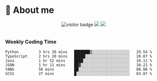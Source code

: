 <!-- ![](https://youpai.roccoshi.top/img/20200804214216.png) -->

# 🧐 About me
 
<p align="center">
<img src="https://visitor-badge.laobi.icu/badge?page_id=Lincest.Lincest&title=hits" alt="visitor badge"/>
<a href="mailto:imroccoshi@gmail.com"><img src="https://img.shields.io/badge/gmail-imroccoshi%40gmail.com-red"></a>
<a href="https://blog.roccoshi.top"><img src="https://img.shields.io/badge/blog-roccoshi-green"></a>
</p>

<div align="center">
  <img src="https://github-readme-stats.vercel.app/api?username=Lincest&show_icons=true&count_private=true&show_owner=true" alt="">
   <!-- <img src="https://github-readme-stats.vercel.app/api/wakatime?username=Moreality&v=2" alt=""/> -->
</div>

### Weekly Coding Time

<!--START_SECTION:waka-->

```text
Python         3 hrs 26 mins   ███████▒░░░░░░░░░░░░░░░░░   29.54 %
TypeScript     2 hrs 20 mins   █████░░░░░░░░░░░░░░░░░░░░   20.07 %
Java           1 hr 52 mins    ████░░░░░░░░░░░░░░░░░░░░░   16.11 %
JSON           1 hr 11 mins    ██▓░░░░░░░░░░░░░░░░░░░░░░   10.21 %
YANG           56 mins         ██░░░░░░░░░░░░░░░░░░░░░░░   08.06 %
SCSS           27 mins         █░░░░░░░░░░░░░░░░░░░░░░░░   03.87 %
```

<!--END_SECTION:waka-->



